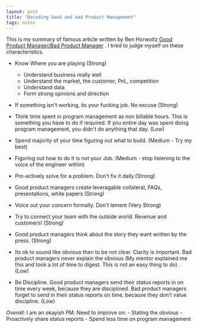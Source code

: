 ```yaml
---
layout: post
title: "Decoding Good and bad Product Management"
tags: notes
---
```



This is my summary of famous article written by Ben Horwoitz [Good Product Manager/Bad Product Manager](https://a16z.com/2012/06/15/good-product-managerbad-product-manager/) . I tried to judge myself on these characteristics.



- Know Where you are playing (Strong)
	- Understand business really well
	- Understand the market, the customer, PnL, competition
	- Understand data
	- Form strong opinions and direction

- If something isn't working, its your fucking job. No excuse (Strong)

- Think time spent in program management as non billable hours. This is something you have to do if required. If you entire day was spent doing program management, you didn't do anything that day. (Low)

- Spend majority of your time figuring out what to build. (Medium - Try my best)

- Figuring out how to do it is not your Job. (Medium - stop listening to the voice of the engineer within)

- Pro-actively solve for a problem. Don't fix it daily.(Strong)

- Good product managers create leveragable collateral, FAQs, presentations, white papers (Strong)

- Voice out your concern formally. Don't lament (Very Strong)

- Try to connect your team with the outside world. Revenue and customers! (Strong)

- Good product managers think about the story they want written by the press. (Strong)

- Its ok to sound like obvious then to be not clear. Clarity is important. Bad product managers never explain the obvious (My mentor explained me this and took a lot of time to digest. This is not an easy thing to do) . (Low)

- Be Discipline. Good product managers send their status reports in on time every week, because they are disciplined. Bad product managers forget to send in their status reports on time, because they don’t value discipline. (Low)


*Overall*: I am an okayish PM. Need to improve on:
	- Stating the obvious
	- Proactively share status reports
	- Spend less time on program management 